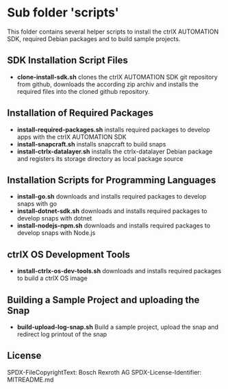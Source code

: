 # Sub folder 'scripts'

This folder contains several helper scripts to install the ctrlX AUTOMATION SDK, required Debian packages and to build sample projects.

## SDK Installation Script Files

* __clone-install-sdk.sh__ clones the ctrlX AUTOMATION SDK git repository from github, downloads the according zip archiv and installs the required files into the cloned github repository.

## Installation of Required Packages

* __install-required-packages.sh__  installs required packages to develop apps with the ctrlX AUTOMATION SDK
* __install-snapcraft.sh__ installs snapcraft to build snaps
* __install-ctrlx-datalayer.sh__ installs the ctrlx-datalayer Debian package and registers its storage directory as local package source

## Installation Scripts for Programming Languages

* __install-go.sh__ downloads and installs required packages to develop snaps with go
* __install-dotnet-sdk.sh__ downloads and installs required packages to develop snaps with dotnet
* __install-nodejs-npm.sh__ downloads and installs required packages to develop snaps with Node.js

## ctrlX OS Development Tools

* __install-ctrlx-os-dev-tools.sh__ downloads and installs required packages to build a ctrlX OS image

## Building a Sample Project and uploading the Snap

* __build-upload-log-snap.sh__ Build a sample project, upload the snap and redirect log printout of the snap

## License

SPDX-FileCopyrightText: Bosch Rexroth AG
SPDX-License-Identifier: MITREADME.md
